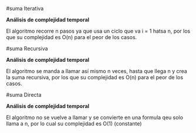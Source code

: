 #suma Iterativa

**Análisis de complejidad temporal**

El algoritmo recorre n pasos ya que usa un ciclo que va i = 1 hatsa n, por los que su complejidad es O(n) para el peor de los casos.

#suma Recursiva

**Análisis de complejidad temporal**

El algoritmo se manda a llamar así mismo n veces, hasta que llega n y crea la suma recursiva, por los que su complejidad es O(n) para el peor de los casos.

#suma Directa

**Análisis de complejidad temporal**

El algoritmo no se vuelve a llamar y se convierte en una formula qeu solo llama a n, por lo cual su complejidad es O(1) (constante)
